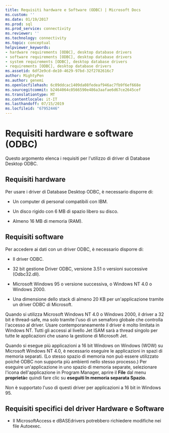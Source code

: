 ```yaml
---
title: Requisiti hardware e Software (ODBC) | Microsoft Docs
ms.custom: ''
ms.date: 01/19/2017
ms.prod: sql
ms.prod_service: connectivity
ms.reviewer: ''
ms.technology: connectivity
ms.topic: conceptual
helpviewer_keywords:
- hardware requirements [ODBC], desktop database drivers
- software requirements [ODBC], desktop database drivers
- system requirements [ODBC], desktop database drivers
- requirements [ODBC], desktop database drivers
ms.assetid: 6df2e9cd-de10-4629-97bd-32f2782616c7
author: MightyPen
ms.author: genemi
ms.openlocfilehash: 6c09ddcac1409da08fedeaf946ac7fb9f6ef668e
ms.sourcegitcommit: b2464064c0566590e486a3aafae6d67ce2645cef
ms.translationtype: MT
ms.contentlocale: it-IT
ms.lasthandoff: 07/15/2019
ms.locfileid: "67952446"
---
```

# <a name="hardware-and-software-requirements-odbc"></a>Requisiti hardware e software (ODBC)
Questo argomento elenca i requisiti per l'utilizzo di driver di Database Desktop ODBC.  
  
## <a name="hardware-requirements"></a>Requisiti hardware  
 Per usare i driver di Database Desktop ODBC, è necessario disporre di:  
  
-   Un computer di personal compatibili con IBM.  
  
-   Un disco rigido con 6 MB di spazio libero su disco.  
  
-   Almeno 16 MB di memoria (RAM).  
  
## <a name="software-requirements"></a>Requisiti software  
 Per accedere ai dati con un driver ODBC, è necessario disporre di:  
  
-   Il driver ODBC.  
  
-   32 bit gestione Driver ODBC, versione 3.51 o versioni successive (Odbc32.dll).  
  
-   Microsoft Windows 95 o versione successiva, o Windows NT 4.0 o Windows 2000.  
  
-   Una dimensione dello stack di almeno 20 KB per un'applicazione tramite un driver ODBC di Microsoft.  
  
 Quando si utilizza Microsoft Windows NT 4.0 o Windows 2000, il driver a 32 bit è thread-safe, ma solo tramite l'uso di un semaforo globale che controlla l'accesso al driver. Usare contemporaneamente il driver è molto limitata in Windows NT. Tutti gli accessi al livello Jet ISAM sarà a thread singolo per tutte le applicazioni che usano la gestione di Microsoft Jet.  
  
 Quando si esegue più applicazioni a 16 bit Windows on Windows (WOW) su Microsoft Windows NT 4.0, è necessario eseguire le applicazioni in spazi di memoria separati. (Lo stesso spazio di memoria non può essere utilizzato poiché ODBC non supporta più ambienti nello stesso processo.) Per eseguire un'applicazione in uno spazio di memoria separate, selezionare l'icona dell'applicazione in Program Manager, aprire il **File** dal menu **proprietà**e quindi fare clic su **eseguiti In memoria separata Spazio**.  
  
 Non è supportato l'uso di questi driver per applicazioni a 16 bit in Windows 95.  
  
## <a name="driver-specific-hardware-and-software-requirements"></a>Requisiti specifici del driver Hardware e Software  
  
-   Il MicrosoftAccess e dBASEdrivers potrebbero richiedere modifiche nei file Autoexec.
